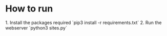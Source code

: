 <h1>How to run</h1>
1. Install the packages required
`pip3 install -r requirements.txt`
2. Run the webserver
`python3 sites.py`